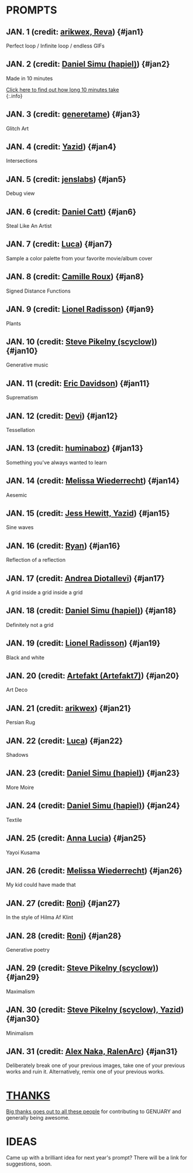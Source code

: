 # PROMPTS

## JAN. 1 <span class="credit">(credit: [arikwex, Reva](#))</span> {#jan1}

Perfect loop / Infinite loop / endless GIFs

## JAN. 2 <span class="credit">(credit: [Daniel Simu (hapiel)](#))</span> {#jan2}

Made in 10 minutes

[Click here to find out how long 10 minutes take](https://www.google.com/search?hl=en&q=timer%2010%20minutes)  
{:.info}

## JAN. 3 <span class="credit">(credit: [generetame](#))</span> {#jan3}

Glitch Art

## JAN. 4 <span class="credit">(credit: [Yazid](#))</span> {#jan4}

Intersections

## JAN. 5 <span class="credit">(credit: [jenslabs](#))</span> {#jan5}

Debug view

## JAN. 6 <span class="credit">(credit: [Daniel Catt](#))</span> {#jan6}

Steal Like An Artist

## JAN. 7 <span class="credit">(credit: [Luca](#))</span> {#jan7}

Sample a color palette from your favorite movie/album cover

## JAN. 8 <span class="credit">(credit: [Camille Roux](#))</span> {#jan8}

Signed Distance Functions

## JAN. 9 <span class="credit">(credit: [Lionel Radisson](#))</span> {#jan9}

Plants

## JAN. 10 <span class="credit">(credit: [Steve Pikelny (scyclow)](#))</span> {#jan10}

Generative music

## JAN. 11 <span class="credit">(credit: [Eric Davidson](#))</span> {#jan11}

Suprematism

## JAN. 12 <span class="credit">(credit: [Devi](#))</span> {#jan12}

Tessellation

## JAN. 13 <span class="credit">(credit: [huminaboz](#))</span> {#jan13}

Something you've always wanted to learn

## JAN. 14 <span class="credit">(credit: [Melissa Wiederrecht](#))</span> {#jan14}

Aesemic

## JAN. 15 <span class="credit">(credit: [Jess Hewitt, Yazid](#))</span> {#jan15}

Sine waves

## JAN. 16 <span class="credit">(credit: [Ryan](#))</span> {#jan16}

Reflection of a reflection

## JAN. 17 <span class="credit">(credit: [Andrea Diotallevi](#))</span> {#jan17}

A grid inside a grid inside a grid

## JAN. 18 <span class="credit">(credit: [Daniel Simu (hapiel)](#))</span> {#jan18}

Definitely not a grid

## JAN. 19 <span class="credit">(credit: [Lionel Radisson](#))</span> {#jan19}

Black and white

## JAN. 20 <span class="credit">(credit: [Artefakt (Artefakt7)](#))</span> {#jan20}

Art Deco

## JAN. 21 <span class="credit">(credit: [arikwex](#))</span> {#jan21}

Persian Rug

## JAN. 22 <span class="credit">(credit: [Luca](#))</span> {#jan22}

Shadows

## JAN. 23 <span class="credit">(credit: [Daniel Simu (hapiel)](#))</span> {#jan23}

More Moire

## JAN. 24 <span class="credit">(credit: [Daniel Simu (hapiel)](#))</span> {#jan24}

Textile

## JAN. 25 <span class="credit">(credit: [Anna Lucia](#))</span> {#jan25}

Yayoi Kusama

## JAN. 26 <span class="credit">(credit: [Melissa Wiederrecht](#))</span> {#jan26}

My kid could have made that

## JAN. 27 <span class="credit">(credit: [Roni](#))</span> {#jan27}

In the style of Hilma Af Klint

## JAN. 28 <span class="credit">(credit: [Roni](#))</span> {#jan28}

Generative poetry

## JAN. 29 <span class="credit">(credit: [Steve Pikelny (scyclow)](#))</span> {#jan29}

Maximalism

## JAN. 30 <span class="credit">(credit: [Steve Pikelny (scyclow), Yazid](#))</span> {#jan30}

Minimalism

## JAN. 31 <span class="credit">(credit: [Alex Naka, RalenArc](#))</span> {#jan31}

Deliberately break one of your previous images, take one of your previous works and ruin it. Alternatively, remix one of your previous works.

# [THANKS](thanks)

[Big thanks goes out to all these people](thanks) for contributing to GENUARY and generally being awesome.

# IDEAS

Came up with a brilliant idea for next year's prompt? There will be a link for suggestions, soon.

<script>
    function setHighlight () {
        const now = new Date();
        // The if statement makes sure we only highlight days in January 2023
        if (now.getFullYear() !== 2023 || now.getMonth() !== 0) return;
        const hash = "#jan" + now.getDate();
        if (!document.location.hash) document.location = hash;
        document.querySelector(hash).classList.add("today");
    }

    // Make sure we aren't trying to do this before
    // the browser has loaded the whole page
    onload=setHighlight;
</script>
